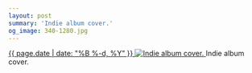 ```yaml
---
layout: post
summary: 'Indie album cover.'
og_image: 340-1280.jpg
---
```


<p>
 <time>
  <a href="/340">
   {{ page.date | date: "%B %-d, %Y" }}
  </a>
 </time>
 <a href="/340">
  <img alt="Indie album cover." sizes="(min-width: 700px) 50vw, calc(100vw - 2rem)" src="{{ site.assets_url }}/340-640.jpg" srcset="{{ site.assets_url }}/340-1280.jpg 1280w, {{ site.assets_url }}/340-960.jpg 960w, {{ site.assets_url }}/340-640.jpg 640w, {{ site.assets_url }}/340-320.jpg 320w"/>
 </a>
 <span>
  Indie album cover.
 </span>
</p>
